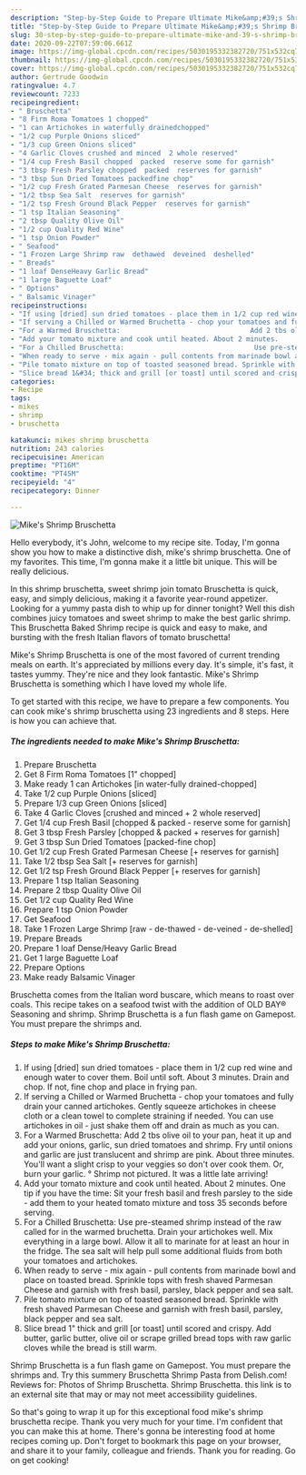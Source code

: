 ```yaml
---
description: "Step-by-Step Guide to Prepare Ultimate Mike&amp;#39;s Shrimp Bruschetta"
title: "Step-by-Step Guide to Prepare Ultimate Mike&amp;#39;s Shrimp Bruschetta"
slug: 30-step-by-step-guide-to-prepare-ultimate-mike-and-39-s-shrimp-bruschetta
date: 2020-09-22T07:59:06.661Z
image: https://img-global.cpcdn.com/recipes/5030195332382720/751x532cq70/mikes-shrimp-bruschetta-recipe-main-photo.jpg
thumbnail: https://img-global.cpcdn.com/recipes/5030195332382720/751x532cq70/mikes-shrimp-bruschetta-recipe-main-photo.jpg
cover: https://img-global.cpcdn.com/recipes/5030195332382720/751x532cq70/mikes-shrimp-bruschetta-recipe-main-photo.jpg
author: Gertrude Goodwin
ratingvalue: 4.7
reviewcount: 7233
recipeingredient:
- " Bruschetta"
- "8 Firm Roma Tomatoes 1 chopped"
- "1 can Artichokes in waterfully drainedchopped"
- "1/2 cup Purple Onions sliced"
- "1/3 cup Green Onions sliced"
- "4 Garlic Cloves crushed and minced  2 whole reserved"
- "1/4 cup Fresh Basil chopped  packed  reserve some for garnish"
- "3 tbsp Fresh Parsley chopped  packed  reserves for garnish"
- "3 tbsp Sun Dried Tomatoes packedfine chop"
- "1/2 cup Fresh Grated Parmesan Cheese  reserves for garnish"
- "1/2 tbsp Sea Salt  reserves for garnish"
- "1/2 tsp Fresh Ground Black Pepper  reserves for garnish"
- "1 tsp Italian Seasoning"
- "2 tbsp Quality Olive Oil"
- "1/2 cup Quality Red Wine"
- "1 tsp Onion Powder"
- " Seafood"
- "1 Frozen Large Shrimp raw  dethawed  deveined  deshelled"
- " Breads"
- "1 loaf DenseHeavy Garlic Bread"
- "1 large Baguette Loaf"
- " Options"
- " Balsamic Vinager"
recipeinstructions:
- "If using [dried] sun dried tomatoes - place them in 1/2 cup red wine and enough water to cover them. Boil until soft. About 3 minutes. Drain and chop. If not, fine chop and place in frying pan."
- "If serving a Chilled or Warmed Bruchetta - chop your tomatoes and fully drain your canned artichokes. Gently squeeze artichokes in cheese cloth or a clean towel to complete straining if needed. You can use artichokes in oil - just shake them off and drain as much as you can."
- "For a Warmed Bruschetta:                                Add 2 tbs olive oil to your pan, heat it up and add your onions, garlic, sun dried tomatoes and shrimp.                                                                            Fry until onions and garlic are just translucent and shrimp are pink. About three minutes. You&#39;ll want a slight crisp to your veggies so don&#39;t over cook them. Or, burn your garlic. ° Shrimp not pictured. It was a little late arriving!"
- "Add your tomato mixture and cook until heated. About 2 minutes.               One tip if you have the time: Sit your fresh basil and fresh parsley to the side - add them to your heated tomato mixture and toss 35 seconds before serving."
- "For a Chilled Bruschetta:                                Use pre-steamed shrimp instead of the raw called for in the warmed bruchetta. Drain your artichokes well.                                                                      Mix everything in a large bowl. Allow it all to marinate for at least an hour in the fridge. The sea salt will help pull some additional fluids from both your tomatoes and artichokes."
- "When ready to serve - mix again - pull contents from marinade bowl and place on toasted bread. Sprinkle tops with fresh shaved Parmesan Cheese and garnish with fresh basil, parsley, black pepper and sea salt."
- "Pile tomato mixture on top of toasted seasoned bread. Sprinkle with fresh shaved Parmesan Cheese and garnish with fresh basil, parsley, black pepper and sea salt."
- "Slice bread 1&#34; thick and grill [or toast] until scored and crispy. Add butter, garlic butter, olive oil or scrape grilled bread tops with raw garlic cloves while the bread is still warm."
categories:
- Recipe
tags:
- mikes
- shrimp
- bruschetta

katakunci: mikes shrimp bruschetta 
nutrition: 243 calories
recipecuisine: American
preptime: "PT16M"
cooktime: "PT45M"
recipeyield: "4"
recipecategory: Dinner

---
```



![Mike&#39;s Shrimp Bruschetta](https://img-global.cpcdn.com/recipes/5030195332382720/751x532cq70/mikes-shrimp-bruschetta-recipe-main-photo.jpg)

Hello everybody, it's John, welcome to my recipe site. Today, I'm gonna show you how to make a distinctive dish, mike&#39;s shrimp bruschetta. One of my favorites. This time, I'm gonna make it a little bit unique. This will be really delicious.

In this shrimp bruschetta, sweet shrimp join tomato Bruschetta is quick, easy, and simply delicious, making it a favorite year-round appetizer. Looking for a yummy pasta dish to whip up for dinner tonight? Well this dish combines juicy tomatoes and sweet shrimp to make the best garlic shrimp. This Bruschetta Baked Shrimp recipe is quick and easy to make, and bursting with the fresh Italian flavors of tomato bruschetta!

Mike&#39;s Shrimp Bruschetta is one of the most favored of current trending meals on earth. It's appreciated by millions every day. It's simple, it's fast, it tastes yummy. They're nice and they look fantastic. Mike&#39;s Shrimp Bruschetta is something which I have loved my whole life.


To get started with this recipe, we have to prepare a few components. You can cook mike&#39;s shrimp bruschetta using 23 ingredients and 8 steps. Here is how you can achieve that.

<!--inarticleads1-->

##### The ingredients needed to make Mike&#39;s Shrimp Bruschetta:

1. Prepare  Bruschetta
1. Get 8 Firm Roma Tomatoes [1&#34; chopped]
1. Make ready 1 can Artichokes [in water-fully drained-chopped]
1. Take 1/2 cup Purple Onions [sliced]
1. Prepare 1/3 cup Green Onions [sliced]
1. Take 4 Garlic Cloves [crushed and minced + 2 whole reserved]
1. Get 1/4 cup Fresh Basil [chopped &amp; packed - reserve some for garnish]
1. Get 3 tbsp Fresh Parsley [chopped &amp; packed + reserves for garnish]
1. Get 3 tbsp Sun Dried Tomatoes [packed-fine chop]
1. Get 1/2 cup Fresh Grated Parmesan Cheese [+ reserves for garnish]
1. Take 1/2 tbsp Sea Salt [+ reserves for garnish]
1. Get 1/2 tsp Fresh Ground Black Pepper [+ reserves for garnish]
1. Prepare 1 tsp Italian Seasoning
1. Prepare 2 tbsp Quality Olive Oil
1. Get 1/2 cup Quality Red Wine
1. Prepare 1 tsp Onion Powder
1. Get  Seafood
1. Take 1 Frozen Large Shrimp [raw - de-thawed - de-veined - de-shelled]
1. Prepare  Breads
1. Prepare 1 loaf Dense/Heavy Garlic Bread
1. Get 1 large Baguette Loaf
1. Prepare  Options
1. Make ready  Balsamic Vinager


Bruschetta comes from the Italian word buscare, which means to roast over coals. This recipe takes on a seafood twist with the addition of OLD BAY® Seasoning and shrimp. Shrimp Bruschetta is a fun flash game on Gamepost. You must prepare the shrimps and. 

<!--inarticleads2-->

##### Steps to make Mike&#39;s Shrimp Bruschetta:

1. If using [dried] sun dried tomatoes - place them in 1/2 cup red wine and enough water to cover them. Boil until soft. About 3 minutes. Drain and chop. If not, fine chop and place in frying pan.
1. If serving a Chilled or Warmed Bruchetta - chop your tomatoes and fully drain your canned artichokes. Gently squeeze artichokes in cheese cloth or a clean towel to complete straining if needed. You can use artichokes in oil - just shake them off and drain as much as you can.
1. For a Warmed Bruschetta:                                Add 2 tbs olive oil to your pan, heat it up and add your onions, garlic, sun dried tomatoes and shrimp.                                                                            Fry until onions and garlic are just translucent and shrimp are pink. About three minutes. You&#39;ll want a slight crisp to your veggies so don&#39;t over cook them. Or, burn your garlic. ° Shrimp not pictured. It was a little late arriving!
1. Add your tomato mixture and cook until heated. About 2 minutes.               One tip if you have the time: Sit your fresh basil and fresh parsley to the side - add them to your heated tomato mixture and toss 35 seconds before serving.
1. For a Chilled Bruschetta:                                Use pre-steamed shrimp instead of the raw called for in the warmed bruchetta. Drain your artichokes well.                                                                      Mix everything in a large bowl. Allow it all to marinate for at least an hour in the fridge. The sea salt will help pull some additional fluids from both your tomatoes and artichokes.
1. When ready to serve - mix again - pull contents from marinade bowl and place on toasted bread. Sprinkle tops with fresh shaved Parmesan Cheese and garnish with fresh basil, parsley, black pepper and sea salt.
1. Pile tomato mixture on top of toasted seasoned bread. Sprinkle with fresh shaved Parmesan Cheese and garnish with fresh basil, parsley, black pepper and sea salt.
1. Slice bread 1&#34; thick and grill [or toast] until scored and crispy. Add butter, garlic butter, olive oil or scrape grilled bread tops with raw garlic cloves while the bread is still warm.


Shrimp Bruschetta is a fun flash game on Gamepost. You must prepare the shrimps and. Try this summery Bruschetta Shrimp Pasta from Delish.com! Reviews for: Photos of Shrimp Bruschetta. Shrimp Bruschetta. this link is to an external site that may or may not meet accessibility guidelines. 

So that's going to wrap it up for this exceptional food mike&#39;s shrimp bruschetta recipe. Thank you very much for your time. I'm confident that you can make this at home. There's gonna be interesting food at home recipes coming up. Don't forget to bookmark this page on your browser, and share it to your family, colleague and friends. Thank you for reading. Go on get cooking!
